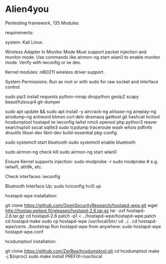 # Alien4you
Pentesting framework, 135 Modules



requirements:

system: Kali Linux.

Wireless Adapter in Monitor Mode
Must support packet injection and monitor mode.
Use commands like airmon-ng start wlan0 to enable monitor mode.
Verify with iwconfig or iw dev.

Kernel modules:
nl80211 wireless driver support.

System Permissions:
Run as root or with sudo for raw socket and interface control.




sudo pip3 install requests python-nmap dnspython geoip2 scapy beautifulsoup4 git-dumper

sudo apt update && sudo apt install -y aircrack-ng airbase-ng aireplay-ng airodump-ng antiword btmon curl delv dnsmasq gatttool git hashcat hcitool hcxdumptool hostapd iw iwconfig iwlist nmcli openssl php python3 reaver searchsploit socat sqlite3 sudo tcpdump traceroute wash whois pdfinfo dnsutils libssl-dev libnl-dev build-essential pkg-config

sudo systemctl start bluetooth
sudo systemctl enable bluetooth

sudo airmon-ng check kill
sudo airmon-ng start wlan0

Ensure Kernel supports injection:
sudo modprobe -r <driver>
sudo modprobe <driver> # e.g. iwlwifi, ath9k, etc.

Check interfaces:
iwconfig

Bluetooth Interface Up:
sudo hciconfig hci0 up


hostapd-wpe installation:

git clone https://github.com/OpenSecurityResearch/hostapd-wpe.git
wget http://hostap.epitest.fi/releases/hostapd-2.6.tar.gz
tar -zxf hostapd-2.6.tar.gz
cd hostapd-2.6
patch -p1 < ../hostapd-wpe/hostapd-wpe.patch
cd hostapd
make
sudo cp hostapd-wpe /usr/local/bin/
cd ../..
cd hostapd-wpe/certs
./bootstrap
Run hostapd-wpe from anywhere:
sudo hostapd-wpe hostapd-wpe.conf


hcxdumptool installation:

git clone https://github.com/ZerBea/hcxdumptool.git
cd hcxdumptool
make -j $(nproc)
sudo make install PREFIX=/usr/local

